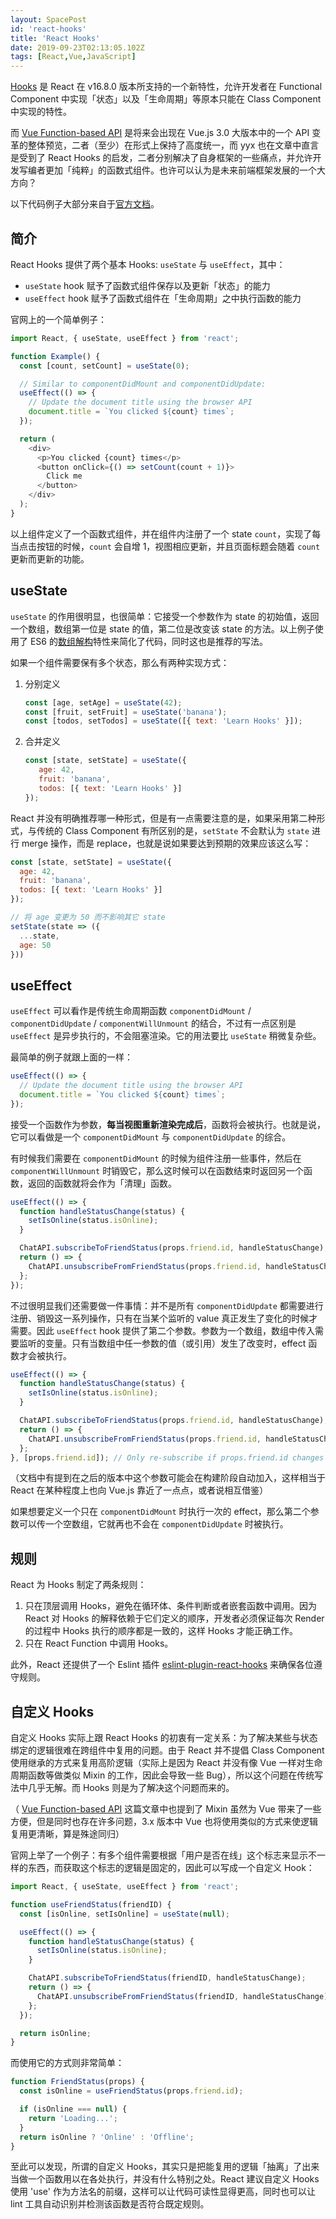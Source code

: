 ```yaml
---
layout: SpacePost
id: 'react-hooks'
title: 'React Hooks'
date: 2019-09-23T02:13:05.102Z
tags: [React,Vue,JavaScript]
---
```


[Hooks](https://reactjs.org/docs/hooks-intro.html) 是 React 在 v16.8.0 版本所支持的一个新特性，允许开发者在 Functional Component 中实现「状态」以及「生命周期」等原本只能在 Class Component 中实现的特性。

而 [Vue Function-based API](https://zhuanlan.zhihu.com/p/68477600) 是将来会出现在 Vue.js 3.0 大版本中的一个 API 变革的整体预览，二者（至少）在形式上保持了高度统一，而 yyx 也在文章中直言是受到了 React Hooks 的启发，二者分别解决了自身框架的一些痛点，并允许开发写编者更加「纯粹」的函数式组件。也许可以认为是未来前端框架发展的一个大方向？

以下代码例子大部分来自于[官方文档](https://reactjs.org/docs/hooks-intro.html)。

## 简介

React Hooks 提供了两个基本 Hooks: `useState` 与 `useEffect`，其中：

* `useState` hook 赋予了函数式组件保存以及更新「状态」的能力
* `useEffect` hook 赋予了函数式组件在「生命周期」之中执行函数的能力

官网上的一个简单例子：

```javascript
import React, { useState, useEffect } from 'react';

function Example() {
  const [count, setCount] = useState(0);

  // Similar to componentDidMount and componentDidUpdate:
  useEffect(() => {
    // Update the document title using the browser API
    document.title = `You clicked ${count} times`;
  });

  return (
    <div>
      <p>You clicked {count} times</p>
      <button onClick={() => setCount(count + 1)}>
        Click me
      </button>
    </div>
  );
}
```

以上组件定义了一个函数式组件，并在组件内注册了一个 state `count`，实现了每当点击按钮的时候，`count` 会自增 1，视图相应更新，并且页面标题会随着 `count` 更新而更新的功能。

## useState

`useState` 的作用很明显，也很简单：它接受一个参数作为 state 的初始值，返回一个数组，数组第一位是 state 的值，第二位是改变该 state 的方法。以上例子使用了 ES6 的[数组解构](https://developer.mozilla.org/en-US/docs/Web/JavaScript/Reference/Operators/Destructuring_assignment)特性来简化了代码，同时这也是推荐的写法。

如果一个组件需要保有多个状态，那么有两种实现方式：

1. 分别定义
    ```javascript
    const [age, setAge] = useState(42);
    const [fruit, setFruit] = useState('banana');
    const [todos, setTodos] = useState([{ text: 'Learn Hooks' }]);
    ```
2. 合并定义
    ```javascript
    const [state, setState] = useState({
       age: 42,
       fruit: 'banana',
       todos: [{ text: 'Learn Hooks' }]
    });
    ```

React 并没有明确推荐哪一种形式，但是有一点需要注意的是，如果采用第二种形式，与传统的 Class Component 有所区别的是，`setState` 不会默认为 `state` 进行 merge 操作，而是 replace，也就是说如果要达到预期的效果应该这么写：

```javascript
const [state, setState] = useState({
  age: 42,
  fruit: 'banana',
  todos: [{ text: 'Learn Hooks' }]
});

// 将 age 变更为 50 而不影响其它 state
setState(state => ({
  ...state,
  age: 50 
}))
```

## useEffect

`useEffect` 可以看作是传统生命周期函数 `componentDidMount` / `componentDidUpdate` / `componentWillUnmount` 的结合，不过有一点区别是 `useEffect` 是异步执行的，不会阻塞渲染。它的用法要比 `useState` 稍微复杂些。

最简单的例子就跟上面的一样：

```javascript
useEffect(() => {
  // Update the document title using the browser API
  document.title = `You clicked ${count} times`;
});
```

接受一个函数作为参数，**每当视图重新渲染完成后**，函数将会被执行。也就是说，它可以看做是一个 `componentDidMount` 与 `componentDidUpdate` 的综合。

有时候我们需要在 `componentDidMount` 的时候为组件注册一些事件，然后在 `componentWillUnmount` 时销毁它，那么这时候可以在函数结束时返回另一个函数，返回的函数就将会作为「清理」函数。

```javascript
useEffect(() => {
  function handleStatusChange(status) {
    setIsOnline(status.isOnline);
  }

  ChatAPI.subscribeToFriendStatus(props.friend.id, handleStatusChange);
  return () => {
    ChatAPI.unsubscribeFromFriendStatus(props.friend.id, handleStatusChange);
  };
});
```

不过很明显我们还需要做一件事情：并不是所有 `componentDidUpdate` 都需要进行注册、销毁这一系列操作，只有在当某个监听的 value 真正发生了变化的时候才需要。因此 `useEffect` hook 提供了第二个参数。参数为一个数组，数组中传入需要监听的变量。只有当数组中任一参数的值（或引用）发生了改变时，effect 函数才会被执行。

```javascript
useEffect(() => {
  function handleStatusChange(status) {
    setIsOnline(status.isOnline);
  }

  ChatAPI.subscribeToFriendStatus(props.friend.id, handleStatusChange);
  return () => {
    ChatAPI.unsubscribeFromFriendStatus(props.friend.id, handleStatusChange);
  };
}, [props.friend.id]); // Only re-subscribe if props.friend.id changes
```

（文档中有提到在之后的版本中这个参数可能会在构建阶段自动加入，这样相当于 React 在某种程度上也向 Vue.js 靠近了一点点，或者说相互借鉴）

如果想要定义一个只在 `componentDidMount` 时执行一次的 effect，那么第二个参数可以传一个空数组，它就再也不会在 `componentDidUpdate` 时被执行。

## 规则

React 为 Hooks 制定了两条规则：

1. 只在顶层调用 Hooks，避免在循环体、条件判断或者嵌套函数中调用。因为 React 对 Hooks 的解释依赖于它们定义的顺序，开发者必须保证每次 Render 的过程中 Hooks 执行的顺序都是一致的，这样 Hooks 才能正确工作。
2. 只在 React Function 中调用 Hooks。

此外，React 还提供了一个 Eslint 插件 [eslint-plugin-react-hooks](https://www.npmjs.com/package/eslint-plugin-react-hooks) 来确保各位遵守规则。

## 自定义 Hooks

自定义 Hooks 实际上跟 React Hooks 的初衷有一定关系：为了解决某些与状态绑定的逻辑很难在跨组件中复用的问题。由于 React 并不提倡 Class Component 使用继承的方式来复用高阶逻辑（实际上是因为 React 并没有像 Vue 一样对生命周期函数等做类似 Mixin 的工作，因此会导致一些 Bug），所以这个问题在传统写法中几乎无解。而 Hooks 则是为了解决这个问题而来的。

（ [Vue Function-based API](https://zhuanlan.zhihu.com/p/68477600) 这篇文章中也提到了 Mixin 虽然为 Vue 带来了一些方便，但是同时也存在许多问题，3.x 版本中 Vue 也将使用类似的方式来使逻辑复用更清晰，算是殊途同归）

官网上举了一个例子：有多个组件需要根据「用户是否在线」这个标志来显示不一样的东西，而获取这个标志的逻辑是固定的，因此可以写成一个自定义 Hook：

```javascript
import React, { useState, useEffect } from 'react';

function useFriendStatus(friendID) {
  const [isOnline, setIsOnline] = useState(null);

  useEffect(() => {
    function handleStatusChange(status) {
      setIsOnline(status.isOnline);
    }

    ChatAPI.subscribeToFriendStatus(friendID, handleStatusChange);
    return () => {
      ChatAPI.unsubscribeFromFriendStatus(friendID, handleStatusChange);
    };
  });

  return isOnline;
}
```

而使用它的方式则非常简单：

```javascript
function FriendStatus(props) {
  const isOnline = useFriendStatus(props.friend.id);

  if (isOnline === null) {
    return 'Loading...';
  }
  return isOnline ? 'Online' : 'Offline';
}
```

至此可以发现，所谓的自定义 Hooks，其实只是把能复用的逻辑「抽离」了出来当做一个函数用以在各处执行，并没有什么特别之处。React 建议自定义 Hooks 使用 'use' 作为方法名的前缀，这样可以让代码可读性显得更高，同时也可以让 lint 工具自动识别并检测该函数是否符合既定规则。